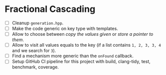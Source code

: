 # Fractional Cascading

- [ ] Cleanup `generation.hpp`.
- [ ] Make the code generic on key type with templates.
- [ ] Allow to choose between *copy the values given* or *store a pointer to them*.
- [ ] Allow to visit all values equals to the key (if a list contains `1, 2, 3, 3, 4` and we search for `3`).
- [ ] Find a mechanism more generic than the `onFound` callback.
- [ ] Setup GitHub CI pipeline for this project with build, clang-tidy, test, benchmark, coverage.
